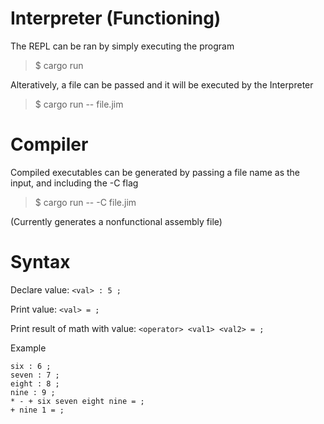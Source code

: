 # Interpreter (Functioning)

The REPL can be ran by simply executing the program

> $ cargo run

Alteratively, a file can be passed and it will be executed by the Interpreter

> $ cargo run -- file.jim

# Compiler

Compiled executables can be generated by passing a file name as the input, and including the -C flag

> $ cargo run -- -C file.jim

(Currently generates a nonfunctional assembly file)
# Syntax
Declare value: `<val> : 5 ;`

Print value: `<val> = ;`

Print result of math with value: `<operator> <val1> <val2> = ;`

Example
```
six : 6 ;
seven : 7 ;
eight : 8 ;
nine : 9 ;
* - + six seven eight nine = ;
+ nine 1 = ;
```
